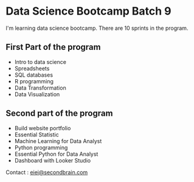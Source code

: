 # Data Science Bootcamp Batch 9

I'm learning data science bootcamp. There are 10 sprints in the program.

## First Part of the program

- Intro to data science
- Spreadsheets
- SQL databases
- R programming
- Data Transformation
- Data Visualization

## Second part of the program

- Build website portfolio
- Essential Statistic
- Machine Learning for Data Analyst
- Python programming
- Essential Python for Data Analyst
- Dashboard with Looker Studio


Contact : eiei@secondbrain.com
